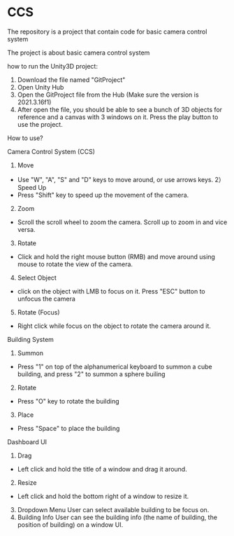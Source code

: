 # CCS
The repository is a project that contain code for basic camera control system

The project is about basic camera control system

how to run the Unity3D project:

1) Download the file named "GitProject"
2) Open Unity Hub
3) Open the GitProject file from the Hub (Make sure the version is 2021.3.16f1)
4) After open the file, you should be able to see a bunch of 3D objects for reference and a canvas with 3 windows on it. Press the play button to use the project.

How to use?

Camera Control System (CCS)
1) Move
- Use "W", "A", "S" and "D" keys to move around, or use arrows keys.
2）Speed Up
- Press "Shift" key to speed up the movement of the camera.
2) Zoom
- Scroll the scroll wheel to zoom the camera. Scroll up to zoom in and vice versa.
3) Rotate
- Click and hold the right mouse button (RMB) and move around using mouse to rotate the view of the camera.
4) Select Object
- click on the object with LMB to focus on it. Press "ESC" button to unfocus the camera
5) Rotate (Focus)
- Right click while focus on the object to rotate the camera around it.

Building System
1) Summon
- Press "1" on top of the alphanumerical keyboard to summon a cube building, and press "2" to summon a sphere builing 
2) Rotate
- Press "O" key to rotate the building
3) Place
- Press "Space" to place the building

Dashboard UI
1) Drag
- Left click and hold the title of a window and drag it around.
2) Resize
- Left click and hold the bottom right of a window to resize it.
3) Dropdown Menu
User can select available building to be focus on.
4) Building Info
User can see the building info (the name of building, the position of building) on a window UI.
